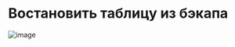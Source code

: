 # Востановить таблицу из бэкапа

![image](https://github.com/user-attachments/assets/a5b48825-1a0c-4fd4-9391-07f1533f5e32)
